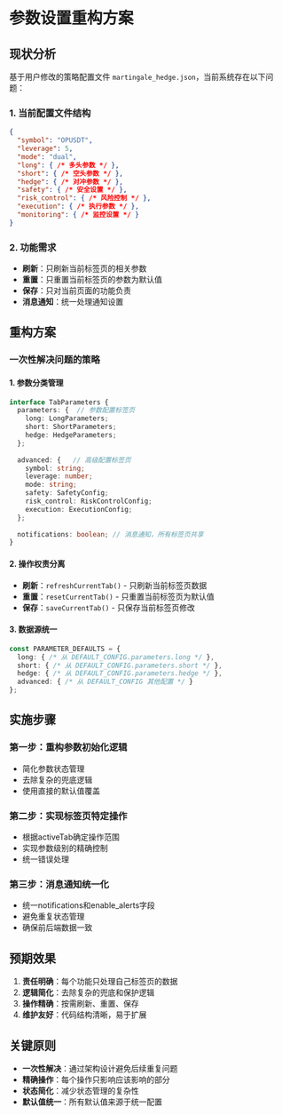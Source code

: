 # 参数设置重构方案

## 现状分析

基于用户修改的策略配置文件 `martingale_hedge.json`，当前系统存在以下问题：

### 1. 当前配置文件结构
```json
{
  "symbol": "OPUSDT",
  "leverage": 5,
  "mode": "dual", 
  "long": { /* 多头参数 */ },
  "short": { /* 空头参数 */ },
  "hedge": { /* 对冲参数 */ },
  "safety": { /* 安全设置 */ },
  "risk_control": { /* 风险控制 */ },
  "execution": { /* 执行参数 */ },
  "monitoring": { /* 监控设置 */ }
}
```

### 2. 功能需求
- **刷新**：只刷新当前标签页的相关参数
- **重置**：只重置当前标签页的参数为默认值
- **保存**：只对当前页面的功能负责
- **消息通知**：统一处理通知设置

## 重构方案

### 一次性解决问题的策略

#### 1. 参数分类管理
```typescript
interface TabParameters {
  parameters: {  // 参数配置标签页
    long: LongParameters;
    short: ShortParameters; 
    hedge: HedgeParameters;
  };
  
  advanced: {   // 高级配置标签页
    symbol: string;
    leverage: number;
    mode: string;
    safety: SafetyConfig;
    risk_control: RiskControlConfig;
    execution: ExecutionConfig;
  };
  
  notifications: boolean; // 消息通知，所有标签页共享
}
```

#### 2. 操作权责分离
- **刷新**：`refreshCurrentTab()` - 只刷新当前标签页数据
- **重置**：`resetCurrentTab()` - 只重置当前标签页为默认值  
- **保存**：`saveCurrentTab()` - 只保存当前标签页修改

#### 3. 数据源统一
```typescript
const PARAMETER_DEFAULTS = {
  long: { /* 从 DEFAULT_CONFIG.parameters.long */ },
  short: { /* 从 DEFAULT_CONFIG.parameters.short */ },
  hedge: { /* 从 DEFAULT_CONFIG.parameters.hedge */ },
  advanced: { /* 从 DEFAULT_CONFIG 其他配置 */ }
};
```

## 实施步骤

### 第一步：重构参数初始化逻辑
- 简化参数状态管理
- 去除复杂的兜底逻辑
- 使用直接的默认值覆盖

### 第二步：实现标签页特定操作
- 根据activeTab确定操作范围
- 实现参数级别的精确控制
- 统一错误处理

### 第三步：消息通知统一化
- 统一notifications和enable_alerts字段
- 避免重复状态管理
- 确保前后端数据一致

## 预期效果

1. **责任明确**：每个功能只处理自己标签页的数据
2. **逻辑简化**：去除复杂的兜底和保护逻辑
3. **操作精确**：按需刷新、重置、保存
4. **维护友好**：代码结构清晰，易于扩展

## 关键原则

- **一次性解决**：通过架构设计避免后续重复问题
- **精确操作**：每个操作只影响应该影响的部分
- **状态简化**：减少状态管理的复杂性
- **默认值统一**：所有默认值来源于统一配置